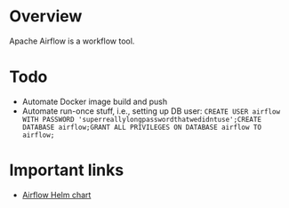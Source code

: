 
# Overview
Apache Airflow is a workflow tool.

# Todo
- Automate Docker image build and push
- Automate run-once stuff, i.e., setting up DB user:
    `CREATE USER airflow WITH PASSWORD 'superreallylongpasswordthatwedidntuse';CREATE DATABASE airflow;GRANT ALL PRIVILEGES ON DATABASE airflow TO airflow;`

# Important links
- [Airflow Helm chart](https://github.com/helm/charts/blob/master/stable/airflow)
